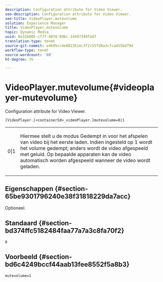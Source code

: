```yaml
---
description: Configuration attribute for Video Viewer.
seo-description: Configuration attribute for Video Viewer.
seo-title: VideoPlayer.mutevolume
solution: Experience Manager
title: VideoPlayer.mutevolume
topic: Dynamic Media
uuid: 8e32b005-cf7f-4078-896c-14497340fad7
translation-type: tm+mt
source-git-commit: e4695cc4e882351ec3f2c55fd8a3cfca455bd79d
workflow-type: tm+mt
source-wordcount: '60'
ht-degree: 3%

---
```



# VideoPlayer.mutevolume{#videoplayer-mutevolume}

Configuration attribute for Video Viewer.

`[VideoPlayer.|<containerId>_videoPlayer.]mutevolume=0|1`

<table id="table_2A4F898BBF88417DB0834B7F78637F5D"> 
 <tbody> 
  <tr> 
   <td colname="col1"> <p> <span class="codeph"> 0|1  </span> </p> </td> 
   <td colname="col2"> <p> Hiermee stelt u de modus Gedempt in voor het afspelen van video bij het eerste laden. Indien ingesteld op <span class="codeph"> 1 </span> wordt het volume gedempt; anders wordt de video afgespeeld met geluid. Op bepaalde apparaten kan de video automatisch worden afgespeeld wanneer de video wordt geladen. </p> </td> 
  </tr> 
 </tbody> 
</table>

## Eigenschappen {#section-65be9301796240e38f31818229da7acc}

Optioneel.

## Standaard {#section-bd374ffc5182484faa77a7a3c8fa70f2}

`0`

## Voorbeeld {#section-bd6c4249bccf44aab13fee8552f5a8b3}

`mutevolume=1`

